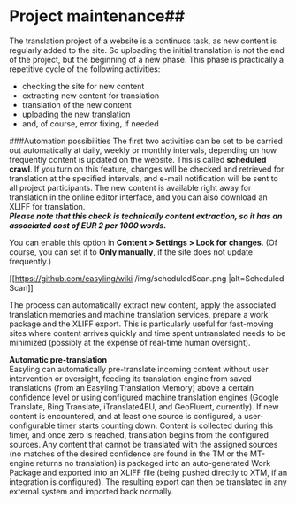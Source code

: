 # Project maintenance##

The translation project of a website is a continuos task, as new content is regularly added to the site. So  uploading the initial translation is not the end of the project, but the beginning of a new phase. This phase is practically a repetitive cycle of the following activities:  

- checking the site for new content  
- extracting new content for translation  
- translation of the new content  
- uploading the new translation  
- and, of course, error fixing, if needed  


###Automation possibilities
The first two activities can be set to be carried out automatically at daily, weekly or monthly intervals, depending on how frequently content is updated on the website. This is called **scheduled crawl**.   If you turn on this feature, changes will be checked and retrieved for translation at the specified intervals, and e-mail notification will be sent to all project participants. The new content is available right away for translation in the online editor interface, and you can also download an XLIFF for translation.  
***Please note that this check is technically content extraction, so it has an associated cost of EUR 2 per 1000 words.***  

You can enable this option in **Content > Settings > Look for changes**. (Of course, you can set it to **Only manually**, if the site does not update frequently.)  

[[https://github.com/easyling/wiki /img/scheduledScan.png |alt=Scheduled Scan]]  

The process can automatically extract new content, apply the associated translation memories and machine translation services, prepare a work package and the XLIFF export. This is particularly useful for fast-moving sites where content arrives quickly and time spent untranslated needs to be minimized (possibly at the expense of real-time human oversight).  

**Automatic pre-translation**  
Easyling can automatically pre-translate incoming content without user intervention or oversight, feeding its translation engine from saved translations (from an Easyling Translation Memory) above a certain confidence level or using configured machine translation engines (Google Translate, Bing Translate, iTranslate4EU, and GeoFluent, currently).
If new content is encountered, and at least one source is configured, a user-configurable timer starts counting down. Content is collected during this timer, and once zero is reached, translation begins from the configured sources. Any content that cannot be translated with the assigned sources (no matches of the desired confidence are found in the TM or the MT-engine returns no translation) is packaged into an auto-generated Work Package and exported into an XLIFF file (being pushed directly to XTM, if an integration is configured). The resulting export can then be translated in any external system and imported back normally.
